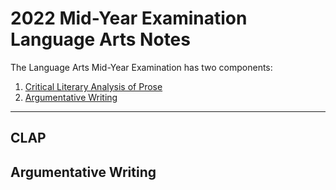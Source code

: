 # 2022 Mid-Year Examination Language Arts Notes

The Language Arts Mid-Year Examination has two components:
1. [Critical Literary Analysis of Prose](#clap)
2. [Argumentative Writing](#argumentative-writing)

---

## CLAP
## Argumentative Writing